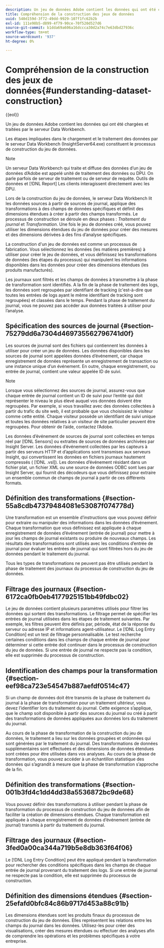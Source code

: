 ```yaml
---
description: Un jeu de données Adobe contient les données qui ont été chargées et traitées par le serveur Data Workbench.
title: Compréhension de la construction des jeux de données
uuid: 540d159d-3f72-49dd-9929-107f1fc62b2b
exl-id: 111e98b5-d899-4f79-90ce-70f520d527d6
source-git-commit: b1dda69a606a16dccca30d2a74c7e63dbd27936c
workflow-type: tm+mt
source-wordcount: '937'
ht-degree: 0%

---
```


# Compréhension de la construction des jeux de données{#understanding-dataset-construction}

{{eol}}

Un jeu de données Adobe contient les données qui ont été chargées et traitées par le serveur Data Workbench.

Les étapes impliquées dans le chargement et le traitement des données par le serveur Data Workbench (InsightServer64.exe) constituent le processus de construction du jeu de données.

>[!NOTE]
>
>Un serveur Data Workbench qui traite et diffuse des données d’un jeu de données d’Adobe est appelé unité de traitement des données ou DPU. On parle parfois de serveur de traitement ou de serveur de requête. Outils de données et [!DNL Report] Les clients interagissent directement avec les DPU.

Lors de la construction du jeu de données, le serveur Data Workbench lit les données sources à partir de sources de journal, applique des transformations à des champs de données spécifiques et définit des dimensions étendues à créer à partir des champs transformés. Le processus de construction se déroule en deux phases : *Traitement du journal* et *Transformation*. Une fois le jeu de données créé, vous pouvez utiliser les dimensions étendues du jeu de données pour créer des mesures et des dimensions dérivées à des fins d’analyse spécifiques.

La construction d&#39;un jeu de données est comme un processus de fabrication. Vous sélectionnez les données (les matières premières) à utiliser pour créer le jeu de données, et vous définissez les transformations de données (les étapes du processus) qui manipulent les informations disponibles dans les données pour créer des dimensions étendues (les produits manufacturés).

<!--
c_log_proc.xml
-->

Les journaux sont filtrés et les champs de données à transmettre à la phase de transformation sont identifiés. A la fin de la phase de traitement des logs, les données sont regroupées par identifiant de tracking (c&#39;est-à-dire que toutes les entrées de logs ayant le même identifiant de tracking sont regroupées) et classées dans le temps. Pendant la phase de traitement du journal, vous ne pouvez pas accéder aux données traitées à utiliser pour l’analyse.

## Spécification des sources de journal {#section-75279dd6a7304d469735562796741d0f}

Les sources de journal sont des fichiers qui contiennent les données à utiliser pour créer un jeu de données. Les données disponibles dans les sources de journal sont appelées données d’événement, car chaque enregistrement de données représente un enregistrement de transaction ou une instance unique d’un événement. En outre, chaque enregistrement, ou entrée de journal, contient une valeur appelée ID de suivi.

>[!NOTE]
>
>Lorsque vous sélectionnez des sources de journal, assurez-vous que chaque entrée de journal contient un ID de suivi pour l’entité qui doit représenter le niveau le plus élevé auquel vos données doivent être regroupées. Par exemple, si vous travaillez avec des données collectées à partir du trafic du site web, il est probable que vous choisissiez le visiteur comme cette entité. Chaque visiteur possède un identifiant de suivi unique et toutes les données relatives à un visiteur de site particulier peuvent être regroupées. Pour obtenir de l’aide, contactez l’Adobe.

Les données d’événement de sources de journal sont collectées en temps réel par [!DNL Sensors] ou extraites de sources de données archivées par Insight Server. Les données d’événement collectées par les capteurs à partir des serveurs HTTP et d’applications sont transmises aux serveurs Insight, qui convertissent les données en fichiers journaux hautement compressés ( [!DNL .vsl]). Les données d’événement résidant dans un fichier plat, un fichier XML ou une source de données ODBC sont lues par Insight Server, qui fournit des décodeurs que vous définissez pour extraire un ensemble commun de champs de journal à partir de ces différents formats.

## Définition des transformations {#section-55a8cdb47379484081e53087f074778d}

Une transformation est un ensemble d’instructions que vous pouvez définir pour extraire ou manipuler des informations dans les données d’événement. Chaque transformation que vous définissez est appliquée à chaque enregistrement de données d’événement (entrée de journal) pour mettre à jour les champs de journal existants ou produire de nouveaux champs. Les résultats des transformations sont utilisés avec les conditions d’entrée de journal pour évaluer les entrées de journal qui sont filtrées hors du jeu de données pendant le traitement du journal.

Tous les types de transformations ne peuvent pas être utilisés pendant la phase de traitement des journaux du processus de construction du jeu de données.

## Filtrage des journaux {#section-6172ca0fb0eb4177925151bb49fdbc02}

Le jeu de données contient plusieurs paramètres utilisés pour filtrer les données qui sortent des transformations. Le filtrage permet de spécifier les entrées de journal utilisées dans les étapes de traitement suivantes. Par exemple, les filtres peuvent être définis par, période, état de la réponse du serveur ou adresse IP et informations agent-utilisateur. Le [!DNL Log Entry Condition] est un test de filtrage personnalisable. Le test recherche certaines conditions dans les champs de chaque entrée de journal pour déterminer si cette entrée doit continuer dans le processus de construction du jeu de données. Si une entrée de journal ne respecte pas la condition, elle est supprimée du processus de construction.

## Identification des champs pour la transformation {#section-eef98ca723e54547b887aefdf0514c47}

Si un champ de données doit être transmis de la phase de traitement du journal à la phase de transformation pour un traitement ultérieur, vous devez l’identifier lors du traitement du journal. Cette exigence s’applique, que le champ soit disponible à partir des sources du journal ou créé à partir des transformations de données appliquées aux données lors du traitement du journal.

<!--
c_transformation.xml
-->

Au cours de la phase de transformation de la construction du jeu de données, le traitement a lieu sur les données groupées et ordonnées qui sont générées par le traitement du journal. Des transformations de données supplémentaires sont effectuées et des dimensions de données étendues sont créées pour être utilisées dans vos analyses. Au cours de la phase de transformation, vous pouvez accéder à un échantillon statistique des données qui s’agrandit à mesure que la phase de transformation s’approche de la fin.

## Définition des transformations {#section-001b3fd4c1dd4dd38a5536872bc9de68}

Vous pouvez définir des transformations à utiliser pendant la phase de transformation du processus de construction du jeu de données afin de faciliter la création de dimensions étendues. Chaque transformation est appliquée à chaque enregistrement de données d’événement (entrée de journal) transmis à partir du traitement du journal.

## Filtrage des journaux {#section-3fed0a00ca344a719b5e8db363f64f06}

Le [!DNL Log Entry Condition] peut être appliqué pendant la transformation pour rechercher des conditions spécifiques dans les champs de chaque entrée de journal provenant du traitement des logs. Si une entrée de journal ne respecte pas la condition, elle est supprimée du processus de construction.

## Définition des dimensions étendues {#section-25efafd0bfc84c86b9717d453a88c91b}

Les dimensions étendues sont les produits finaux du processus de construction du jeu de données. Elles représentent les relations entre les champs du journal dans les données. Utilisez-les pour créer des visualisations, créer des mesures étendues ou effectuer des analyses afin de comprendre les opérations et les problèmes spécifiques à votre entreprise.
